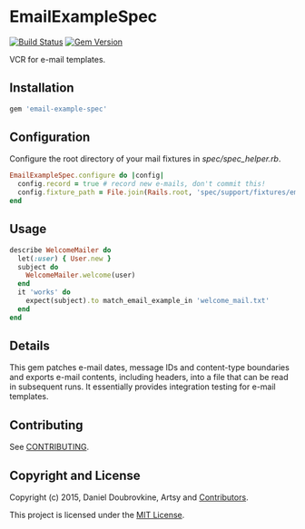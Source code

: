 EmailExampleSpec
================

[![Build Status](https://travis-ci.org/dblock/email-example-spec.png)](https://travis-ci.org/dblock/email-example-spec)
[![Gem Version](https://badge.fury.io/rb/email-example-spec.svg)](http://badge.fury.io/rb/email-example-spec)

VCR for e-mail templates.

## Installation

```ruby
gem 'email-example-spec'
```

## Configuration

Configure the root directory of your mail fixtures in *spec/spec_helper.rb*.

```ruby
EmailExampleSpec.configure do |config|
  config.record = true # record new e-mails, don't commit this!
  config.fixture_path = File.join(Rails.root, 'spec/support/fixtures/emails')
end
```

## Usage

```ruby
describe WelcomeMailer do
  let(:user) { User.new }
  subject do
    WelcomeMailer.welcome(user)
  end
  it 'works' do
    expect(subject).to match_email_example_in 'welcome_mail.txt'
  end
end
```

## Details

This gem patches e-mail dates, message IDs and content-type boundaries and exports e-mail contents, including headers, into a file that can be read in subsequent runs. It essentially provides integration testing for e-mail templates.

## Contributing

See [CONTRIBUTING](CONTRIBUTING.md).

## Copyright and License

Copyright (c) 2015, Daniel Doubrovkine, Artsy and [Contributors](CHANGELOG.md).

This project is licensed under the [MIT License](LICENSE.md).

